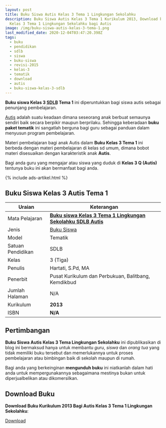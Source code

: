 ```yaml
---
layout: post
title: Buku Siswa Autis Kelas 3 Tema 1 Lingkungan Sekolahku
description: Buku Siswa Autis Kelas 3 Tema 1 Kurikulum 2013, Download buku
  Kelas 3 Tema 1 Lingkungan Sekolahku bagi Autis
image: /img/buku-siswa-autis-kelas-3-tema-1.png
last_modified_date: 2020-12-04T03:47:20.398Z
tags:
  - buku
  - pendidikan
  - sdlb
  - siswa
  - buku-siswa
  - revisi-2015
  - kelas-3
  - tematik
  - download
  - autis
  - buku-siswa-kelas-3-sdlb
---
```


**Buku siswa Kelas 3 <abbr title="Sekolah Dasar Luar Biasa">SDLB</abbr> Tema 1** ini diperuntukkan bagi siswa autis sebagai penunjang pembelajaran.

[Autis](/teori/apa-itu-autisme) adalah suatu keadaan dimana seseorang anak berbuat semaunya sendiri baik secara berpikir maupun berprilaku. Sehingga keberadaan **buku paket tematik** ini sangatlah berguna bagi guru sebagai panduan dalam menyusun program pembelajaran.

Materi pembelajaran bagi anak Autis dalam **Buku Kelas 3 Tema 1** ini berbeda dengan materi pembelajaran di kelas sd umum, dimana bobot materi disesuaikan dengan karakteristik anak **Autis**.

Bagi anda guru yang mengajar atau siswa yang duduk di **Kelas 3 Q (Autis)** tentunya buku ini akan bermanfaat bagi anda.

{% include ads-artikel.html %}

## Buku Siswa Kelas 3 Autis Tema 1 

|Uraian|Keterangan|
| --- | --- |
|Mata Pelajaran|<a href="/bse/buku-siswa-autis-kelas-3-tema-1" title="Buku siswa Kelas 3 Tema 1 Lingkungan Sekolahku SDLB Autis"><strong>Buku siswa Kelas 3 Tema 1 Lingkungan Sekolahku SDLB Autis</strong></a>|
|Jenis|<a href="/bse" title="Buku Siswa" target="_blank">Buku Siswa</a>|
|Model|Tematik|
|Satuan Pendidikan|SDLB|
|Kelas|3 (Tiga)|
|Penulis|Hartati, S.Pd, MA|
|Penerbit|Pusat Kurikulum dan Perbukuan, Balitbang, Kemdikbud|
|Jumlah Halaman|N/A|
|Kurikulum|<strong>2013</strong>|
|ISBN|<strong>N/A</strong>|

## Pertimbangan
**Buku Siswa Autis Kelas 3 Tema Lingkungan Sekolahku** ini dipublikasikan di blog ini bermaksud hanya untuk membantu _guru_, _siswa_ dan _orang tua_ yang tidak memiliki buku tersebut dan memerlukannya untuk proses pembelajaran atau bimbingan baik di sekolah maupun di rumah.

Bagi anda yang berkeinginan <b>mengunduh buku</b> ini niatkanlah dalam hati anda untuk mempergunakannya sebagaimana mestinya bukan untuk diperjualbelikan atau dikomersilkan.
  
## Download Buku
**Download Buku Kurikulum 2013 Bagi Autis Kelas 3 Tema 1 Lingkungan Sekolahku**:
<p class="center"><a class="button download" href="https://docs.google.com/uc?export=download&id=1AXoxI-1_-PdoeeTttfiIbIsYA09FiT-K" rel="nofollow" target="_blank" title="Download Buku Siswa Autis Kelas 3 Tema Lingkungan Sekolahku">Download</a></p>
